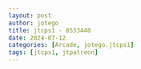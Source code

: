 ```yaml
---
layout: post
author: jotego
title: jtcps1 - 8533440
date: 2024-07-12
categories: [Arcade, jotego.jtcps1]
tags: [jtcps1, jtpatreon]
---
```


